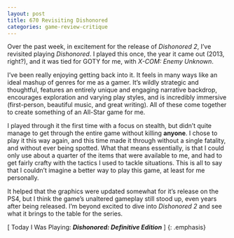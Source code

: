```yaml
---
layout: post
title: 670 Revisiting Dishonored
categories: game-review-critique
---
```

Over the past week, in excitement for the release of *Dishonored 2*, I’ve revisited playing *Dishonored*.  I played this once, the year it came out (2013, right?), and it was tied for GOTY for me, with *X-COM: Enemy Unknown*. 

I’ve been really enjoying getting back into it.  It feels in many ways like an ideal mashup of genres for me as a gamer.  It’s wildly strategic and thoughtful, features an entirely unique and engaging narrative backdrop, encourages exploration and varying play styles, and is incredibly immersive (first-person, beautiful music, and great writing).  All of these come together to create something of an All-Star game for me.

I played through it the first time with a focus on stealth, but didn’t quite manage to get through the entire game without killing **anyone**.  I chose to play it this way again, and this time made it through without a single fatality, and without ever being spotted.  What that means essentially, is that I could only use about a quarter of the items that were available to me, and had to get fairly crafty with the tactics I used to tackle situations.  This is all to say that I couldn’t imagine a better way to play this game, at least for me personally.

It helped that the graphics were updated somewhat for it’s release on the PS4, but I think the game’s unaltered gameplay still stood up, even years after being released. I’m beyond excited to dive into *Dishonored 2* and see what it brings to the table for the series.

[ Today I Was Playing: ***Dishonored: Definitive Edition*** ]
{: .emphasis}